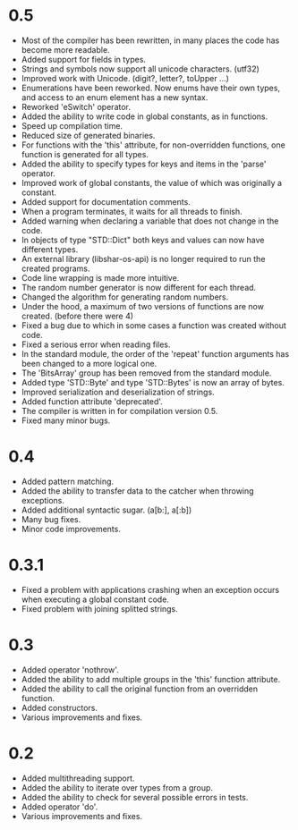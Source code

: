 # 0.5
- Most of the compiler has been rewritten, in many places the code has become more readable.
- Added support for fields in types.
- Strings and symbols now support all unicode characters. (utf32)
- Improved work with Unicode. (digit?, letter?, toUpper ...)
- Enumerations have been reworked. Now enums have their own types, and access to an enum element has a new syntax.
- Reworked 'eSwitch' operator.
- Added the ability to write code in global constants, as in functions.
- Speed up compilation time.
- Reduced size of generated binaries.
- For functions with the 'this' attribute, for non-overridden functions, one function is generated for all types.
- Added the ability to specify types for keys and items in the 'parse' operator.
- Improved work of global constants, the value of which was originally a constant.
- Added support for documentation comments.
- When a program terminates, it waits for all threads to finish.
- Added warning when declaring a variable that does not change in the code.
- In objects of type "STD::Dict" both keys and values can now have different types.
- An external library (libshar-os-api) is no longer required to run the created programs.
- Code line wrapping is made more intuitive.
- The random number generator is now different for each thread.
- Changed the algorithm for generating random numbers.
- Under the hood, a maximum of two versions of functions are now created. (before there were 4)
- Fixed a bug due to which in some cases a function was created without code.
- Fixed a serious error when reading files.
- In the standard module, the order of the 'repeat' function arguments has been changed to a more logical one.
- The 'BitsArray' group has been removed from the standard module.
- Added type 'STD::Byte' and type 'STD::Bytes' is now an array of bytes.
- Improved serialization and deserialization of strings.
- Added function attribute 'deprecated'.
- The compiler is written in for compilation version 0.5.
- Fixed many minor bugs.

# 0.4
- Added pattern matching.
- Added the ability to transfer data to the catcher when throwing exceptions.
- Added additional syntactic sugar. (a\[b:\], a[:b\])
- Many bug fixes.
- Minor code improvements.

# 0.3.1
- Fixed a problem with applications crashing when an exception occurs when executing a global constant code.
- Fixed problem with joining splitted strings.

# 0.3
- Added operator 'nothrow'.
- Added the ability to add multiple groups in the 'this' function attribute.
- Added the ability to call the original function from an overridden function.
- Added constructors.
- Various improvements and fixes.

# 0.2
- Added multithreading support.
- Added the ability to iterate over types from a group.
- Added the ability to check for several possible errors in tests.
- Added operator 'do'.
- Various improvements and fixes.

